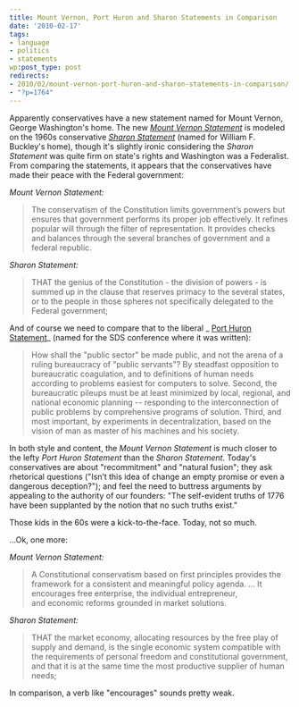 ```yaml
---
title: Mount Vernon, Port Huron and Sharon Statements in Comparison
date: '2010-02-17'
tags:
- language
- politics
- statements
wp:post_type: post
redirects:
- 2010/02/mount-vernon-port-huron-and-sharon-statements-in-comparison/
- "?p=1764"
---
```


Apparently conservatives have a new statement named for Mount Vernon, George Washington's home. The new [_Mount Vernon Statement_](http://www.themountvernonstatement.com/) is modeled on the 1960s conservative [_Sharon Statement_](http://www.yaf.com/statement/) (named for William F. Buckley's home), though it's slightly ironic considering the _Sharon Statement_ was quite firm on state's rights and Washington was a Federalist. From comparing the statements, it appears that the conservatives have made their peace with the Federal government:

_Mount Vernon Statement:_

> The conservatism of the Constitution limits government’s powers but ensures that government performs its proper job effectively. It refines popular will through the filter of representation. It provides checks and balances through the several branches of government and a federal republic.

_Sharon Statement:_

> THAT the genius of the Constitution - the division of powers - is summed up in the clause that reserves primacy to the several states, or to the people in those spheres not specifically delegated to the Federal government;

And of course we need to compare that to the liberal _ [Port Huron Statement](http://www.campusactivism.org/server-new/uploads/porthuron.htm)_ (named for the SDS conference where it was written):

> How shall the "public sector" be made public, and not the arena of a ruling bureaucracy of "public servants"? By steadfast opposition to bureaucratic coagulation, and to definitions of human needs according to problems easiest for computers to solve. Second, the bureaucratic pileups must be at least minimized by local, regional, and national economic planning -- responding to the interconnection of public problems by comprehensive programs of solution. Third, and most important, by experiments in decentralization, based on the vision of man as master of his machines and his society.

In both style and content, the _Mount Vernon Statement_ is much closer to the lefty _Port Huron Statement_ than the _Sharon Statement_. Today's conservatives are about "recommitment" and "natural fusion"; they ask rhetorical questions ("Isn’t this idea of change an empty promise or even a dangerous deception?"); and feel the need to buttress arguments by appealing to the authority of our founders: "The self-evident truths of 1776 have been supplanted by the notion that no such truths exist."

Those kids in the 60s were a kick-to-the-face. Today, not so much.

...Ok, one more:

_Mount Vernon Statement:_

> A Constitutional conservatism based on first principles provides the framework for a consistent and meaningful policy agenda. ... It encourages free enterprise, the individual entrepreneur, and economic reforms grounded in market solutions.

_Sharon Statement:_

> THAT the market economy, allocating resources by the free play of supply and demand, is the single economic system compatible with the requirements of personal freedom and constitutional government, and that it is at the same time the most productive supplier of human needs;

In comparison, a verb like "encourages" sounds pretty weak.
